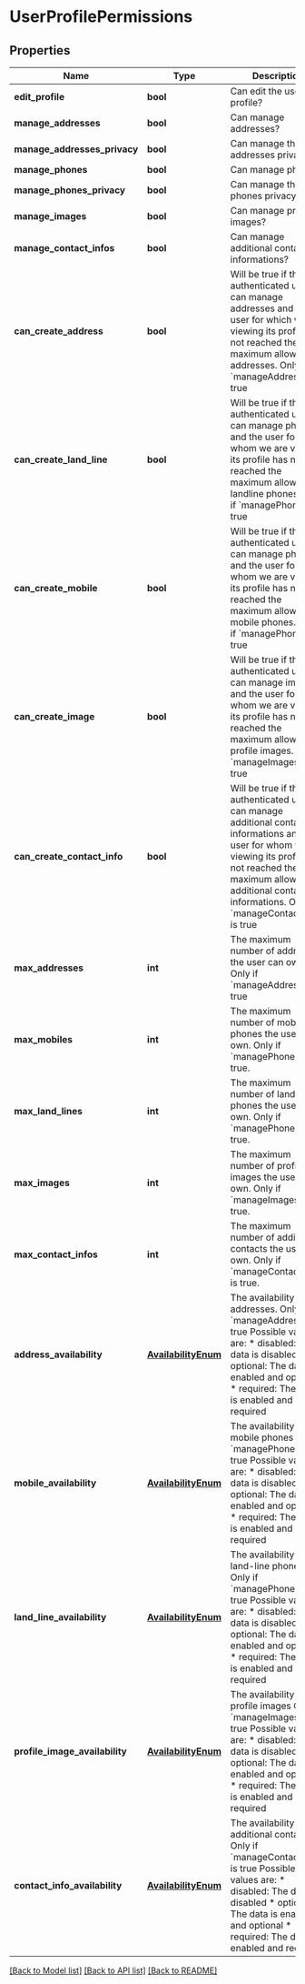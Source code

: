 # UserProfilePermissions

## Properties
Name | Type | Description | Notes
------------ | ------------- | ------------- | -------------
**edit_profile** | **bool** | Can edit the user profile? | [optional] 
**manage_addresses** | **bool** | Can manage addresses? | [optional] 
**manage_addresses_privacy** | **bool** | Can manage the addresses privacy? | [optional] 
**manage_phones** | **bool** | Can manage phones? | [optional] 
**manage_phones_privacy** | **bool** | Can manage the phones privacy? | [optional] 
**manage_images** | **bool** | Can manage profile images? | [optional] 
**manage_contact_infos** | **bool** | Can manage additional contact informations? | [optional] 
**can_create_address** | **bool** | Will be true if the authenticated user can manage addresses and the user for which we are viewing its profile  has not reached the maximum allowed addresses. Only if &#x60;manageAddresses&#x60; is true          | [optional] 
**can_create_land_line** | **bool** | Will be true if the authenticated user can manage phones and the user for whom we are viewing its profile  has not reached the maximum allowed landline phones. Only if &#x60;managePhones&#x60; is true  | [optional] 
**can_create_mobile** | **bool** | Will be true if the authenticated user can manage phones and the user for whom we are viewing its profile  has not reached the maximum allowed mobile phones. Only if &#x60;managePhones&#x60; is true          | [optional] 
**can_create_image** | **bool** | Will be true if the authenticated user can manage images and the user for whom we are viewing its profile  has not reached the maximum allowed profile images. Only if &#x60;manageImages&#x60; is true          | [optional] 
**can_create_contact_info** | **bool** | Will be true if the authenticated user can manage additional contact informations and the user for whom we are  viewing its profile has not reached the maximum allowed additional contact informations. Only if &#x60;manageContactInfos&#x60; is true  | [optional] 
**max_addresses** | **int** | The maximum number of addresses the user can own. Only if &#x60;manageAddresses&#x60; is true   | [optional] 
**max_mobiles** | **int** | The maximum number of mobile phones the user can own. Only if &#x60;managePhones&#x60; is true.  | [optional] 
**max_land_lines** | **int** | The maximum number of land-line phones the user can own. Only if &#x60;managePhones&#x60; is true.  | [optional] 
**max_images** | **int** | The maximum number of profile images  the user can own. Only if &#x60;manageImages&#x60; is true.  | [optional] 
**max_contact_infos** | **int** | The maximum number of additional contacts the user can own.  Only if &#x60;manageContactInfos&#x60; is true.  | [optional] 
**address_availability** | [**AvailabilityEnum**](AvailabilityEnum.md) | The availability for addresses. Only if &#x60;manageAddresses&#x60; is true Possible values are: * disabled: The data is disabled * optional: The data is enabled and optional * required: The data is enabled and required  | [optional] 
**mobile_availability** | [**AvailabilityEnum**](AvailabilityEnum.md) | The availability for mobile phones Only if &#x60;managePhones&#x60; is true Possible values are: * disabled: The data is disabled * optional: The data is enabled and optional * required: The data is enabled and required  | [optional] 
**land_line_availability** | [**AvailabilityEnum**](AvailabilityEnum.md) | The availability for land-line phones Only if &#x60;managePhones&#x60; is true Possible values are: * disabled: The data is disabled * optional: The data is enabled and optional * required: The data is enabled and required  | [optional] 
**profile_image_availability** | [**AvailabilityEnum**](AvailabilityEnum.md) | The availability for profile images Only if &#x60;manageImages&#x60; is true       Possible values are: * disabled: The data is disabled * optional: The data is enabled and optional * required: The data is enabled and required  | [optional] 
**contact_info_availability** | [**AvailabilityEnum**](AvailabilityEnum.md) | The availability for additional contacts Only if &#x60;manageContactInfos&#x60; is true Possible values are: * disabled: The data is disabled * optional: The data is enabled and optional * required: The data is enabled and required  | [optional] 

[[Back to Model list]](../README.md#documentation-for-models) [[Back to API list]](../README.md#documentation-for-api-endpoints) [[Back to README]](../README.md)


